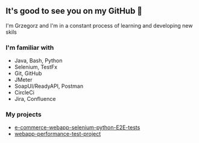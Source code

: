 ## It's good to see you on my GitHub 👋
I'm Grzegorz and I'm in a constant process of learning and developing new skils

### I'm familiar with
- Java, Bash, Python
- Selenium, TestFx
- Git, GitHub
- JMeter
- SoapUI/ReadyAPI, Postman
- CircleCi
- Jira, Confluence

### My projects
- [e-commerce-webapp-selenium-python-E2E-tests](https://github.com/grzegorzchwalencki/e-commerce-webapp-selenium-python-E2E-tests)
- [webapp-performance-test-project](https://github.com/grzegorzchwalencki/webapp-performance-test-project) 


